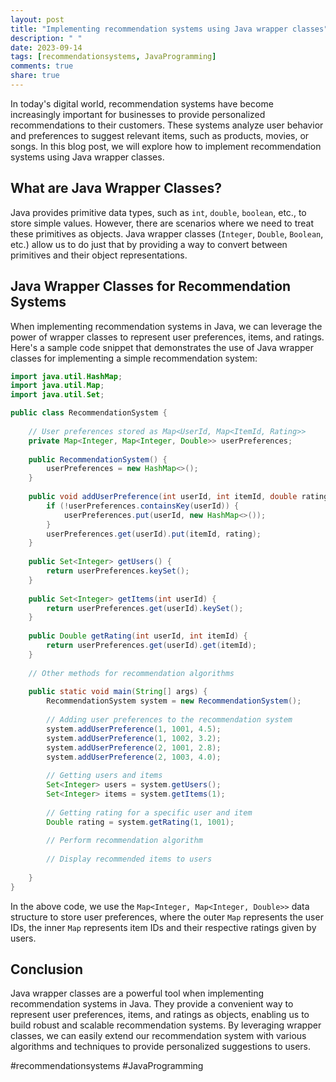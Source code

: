 ```yaml
---
layout: post
title: "Implementing recommendation systems using Java wrapper classes"
description: " "
date: 2023-09-14
tags: [recommendationsystems, JavaProgramming]
comments: true
share: true
---
```


In today's digital world, recommendation systems have become increasingly important for businesses to provide personalized recommendations to their customers. These systems analyze user behavior and preferences to suggest relevant items, such as products, movies, or songs. In this blog post, we will explore how to implement recommendation systems using Java wrapper classes.

## What are Java Wrapper Classes?

Java provides primitive data types, such as `int`, `double`, `boolean`, etc., to store simple values. However, there are scenarios where we need to treat these primitives as objects. Java wrapper classes (`Integer`, `Double`, `Boolean`, etc.) allow us to do just that by providing a way to convert between primitives and their object representations.

## Java Wrapper Classes for Recommendation Systems

When implementing recommendation systems in Java, we can leverage the power of wrapper classes to represent user preferences, items, and ratings. Here's a sample code snippet that demonstrates the use of Java wrapper classes for implementing a simple recommendation system:

```java
import java.util.HashMap;
import java.util.Map;
import java.util.Set;

public class RecommendationSystem {
    
    // User preferences stored as Map<UserId, Map<ItemId, Rating>>
    private Map<Integer, Map<Integer, Double>> userPreferences;
    
    public RecommendationSystem() {
        userPreferences = new HashMap<>();
    }
    
    public void addUserPreference(int userId, int itemId, double rating) {
        if (!userPreferences.containsKey(userId)) {
            userPreferences.put(userId, new HashMap<>());
        }
        userPreferences.get(userId).put(itemId, rating);
    }
    
    public Set<Integer> getUsers() {
        return userPreferences.keySet();
    }
    
    public Set<Integer> getItems(int userId) {
        return userPreferences.get(userId).keySet();
    }
    
    public Double getRating(int userId, int itemId) {
        return userPreferences.get(userId).get(itemId);
    }
    
    // Other methods for recommendation algorithms
    
    public static void main(String[] args) {
        RecommendationSystem system = new RecommendationSystem();
        
        // Adding user preferences to the recommendation system
        system.addUserPreference(1, 1001, 4.5);
        system.addUserPreference(1, 1002, 3.2);
        system.addUserPreference(2, 1001, 2.8);
        system.addUserPreference(2, 1003, 4.0);
        
        // Getting users and items
        Set<Integer> users = system.getUsers();
        Set<Integer> items = system.getItems(1);
        
        // Getting rating for a specific user and item
        Double rating = system.getRating(1, 1001);
        
        // Perform recommendation algorithm
        
        // Display recommended items to users
        
    }
}
```

In the above code, we use the `Map<Integer, Map<Integer, Double>>` data structure to store user preferences, where the outer `Map` represents the user IDs, the inner `Map` represents item IDs and their respective ratings given by users.

## Conclusion

Java wrapper classes are a powerful tool when implementing recommendation systems in Java. They provide a convenient way to represent user preferences, items, and ratings as objects, enabling us to build robust and scalable recommendation systems. By leveraging wrapper classes, we can easily extend our recommendation system with various algorithms and techniques to provide personalized suggestions to users.

#recommendationsystems #JavaProgramming